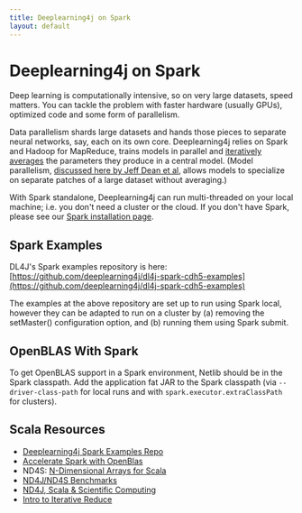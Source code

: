 ```yaml
---
title: Deeplearning4j on Spark
layout: default
---
```


# Deeplearning4j on Spark

Deep learning is computationally intensive, so on very large datasets, speed matters. You can tackle the problem with faster hardware (usually GPUs), optimized code and some form of parallelism. 

Data parallelism shards large datasets and hands those pieces to separate neural networks, say, each on its own core. Deeplearning4j relies on Spark and Hadoop for MapReduce, trains models in parallel and [iteratively averages](../iterativereduce.html) the parameters they produce in a central model. (Model parallelism, [discussed here by Jeff Dean et al](https://static.googleusercontent.com/media/research.google.com/en//archive/large_deep_networks_nips2012.pdf), allows models to specialize on separate patches of a large dataset without averaging.)

With Spark standalone, Deeplearning4j can run multi-threaded on your local machine; i.e. you don't need a cluster or the cloud. If you don't have Spark, please see our [Spark installation page](../sparkinstall.html).

## Spark Examples

DL4J's Spark examples repository is here:
[https://github.com/deeplearning4j/dl4j-spark-cdh5-examples](https://github.com/deeplearning4j/dl4j-spark-cdh5-examples)

The examples at the above repository are set up to run using Spark local, however they can be adapted to run on a cluster by (a) removing the setMaster() configuration option, and (b) running them using Spark submit.



## OpenBLAS With Spark

To get OpenBLAS support in a Spark environment, Netlib should be in the Spark classpath. Add the application fat JAR to the Spark classpath (via `--driver-class-path` for local runs and with `spark.executor.extraClassPath` for clusters).

## Scala Resources

* [Deeplearning4j Spark Examples Repo](https://github.com/deeplearning4j/dl4j-spark-cdh5-examples)
* [Accelerate Spark with OpenBlas](../spark-fast-native-binaries.html)
* ND4S: [N-Dimensional Arrays for Scala](https://github.com/deeplearning4j/nd4s)
* [ND4J/ND4S Benchmarks](http://nd4j.org/benchmarking)
* [ND4J, Scala & Scientific Computing](http://nd4j.org/scala.html)
* [Intro to Iterative Reduce](../iterativereduce)
